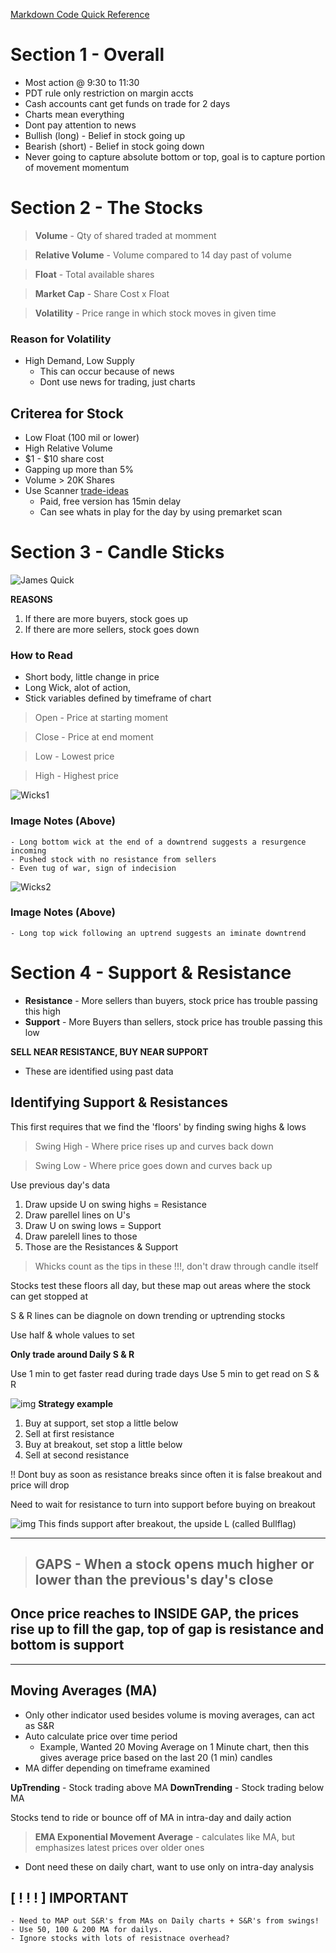 [Markdown Code Quick Reference](QuickRef.md)
# Section 1 - Overall

- Most action @ 9:30 to 11:30
- PDT rule only restriction on margin accts
- Cash accounts cant get funds on trade for 2 days
- Charts mean everything
- Dont pay attention to news
- Bullish (long) - Belief in stock going up
- Bearish (short) - Belief in stock going down
- Never going to capture absolute bottom or top, goal is to capture portion of movement momentum
  
# Section 2 - The Stocks

>**Volume** - Qty of shared traded at momment

>**Relative Volume** - Volume compared to 14 day past of volume

>**Float** - Total available shares

>**Market Cap** - Share Cost x Float

>**Volatility** - Price range in which stock moves in given time

### **Reason for Volatility**
  - High Demand, Low Supply
    - This can occur because of news
    - Dont use news for trading, just charts
## **Criterea for Stock**
  - Low Float (100 mil or lower)
  - High Relative Volume
  - $1 - $10 share cost
  - Gapping up more than 5%
  - Volume > 20K Shares
  - Use Scanner [trade-ideas](www.trade-ideas.com)
    - Paid, free version has 15min delay
    - Can see whats in play for the day by using premarket scan

# Section 3 - Candle Sticks
![James Quick](https://miro.medium.com/max/2400/1*f6H2kZmrDkrjGys_rGcQpw.png)

**REASONS**
1) If there are more buyers, stock goes up
2) If there are more sellers, stock goes down

### How to Read
- Short body, little change in price
- Long Wick, alot of action, 
- Stick variables defined by timeframe of chart

>Open - Price at starting moment

>Close - Price at end moment

>Low - Lowest price

>High - Highest price

![Wicks1](Images\wicks1.PNG)
  ### Image Notes (Above)
    - Long bottom wick at the end of a downtrend suggests a resurgence incoming
    - Pushed stock with no resistance from sellers
    - Even tug of war, sign of indecision


![Wicks2](Images\wicks2.PNG)
  ### Image Notes (Above)
    - Long top wick following an uptrend suggests an iminate downtrend

# Section 4 - Support & Resistance
  - **Resistance** - More sellers than buyers, stock price has trouble passing this high
   - **Support** - More Buyers than sellers, stock price has trouble passing this low

**SELL NEAR RESISTANCE, BUY NEAR SUPPORT**
- These are identified using past data

## Identifying Support & Resistances
This first requires that we find the 'floors' by finding swing highs & lows

>Swing High - Where price rises up and curves back down

>Swing Low - Where price goes down and curves back up

Use previous day's data

1) Draw upside U on swing highs = Resistance
2) Draw parellel lines on U's
3) Draw U on swing lows = Support
4) Draw parelell lines to those
5) Those are the Resistances & Support
>Whicks count as the tips in these !!!, don't draw through candle itself

Stocks test these floors all day, but these map out areas where the stock can get stopped at

S & R lines can be diagnole on down trending or uptrending stocks

Use half & whole values to set

**Only trade around Daily S & R**

Use 1 min to get faster read during trade days
Use 5 min to get read on S & R

![img](Images\SR.PNG)
**Strategy example**
  1) Buy at support, set stop a little below
  2) Sell at first resistance
  3) Buy at breakout, set stop a little below
  4) Sell at second resistance

!! Dont buy as soon as resistance breaks since often it is false breakout and price will drop

Need to wait for resistance to turn into support before buying on breakout

![img](Images\support.PNG)
This finds support after breakout, the upside L (called Bullflag)

---

>## **GAPS** - When a stock opens much higher or lower than the previous's day's close

## Once price reaches to INSIDE GAP, the prices rise up to fill the gap, top of gap is resistance and bottom is support
---
## **Moving Averages (MA)**
- Only other indicator used besides volume is moving averages, can act as S&R
- Auto calculate price over time period
  - Example, Wanted 20 Moving Average on 1 Minute chart, then this gives average price based on the last 20 (1 min) candles
- MA differ depending on timeframe examined

**UpTrending** - Stock trading above MA
**DownTrending** - Stock trading below MA

Stocks tend to ride or bounce off of MA in intra-day and daily action

>**EMA Exponential Movement Average** - calculates like MA, but emphasizes latest prices over older ones
  - Dont need these on daily chart, want to use only on intra-day analysis

  ## **[ ! ! ! ] IMPORTANT**
    - Need to MAP out S&R's from MAs on Daily charts + S&R's from swings! 
    - Use 50, 100 & 200 MA for dailys.
    - Ignore stocks with lots of resistnace overhead?

